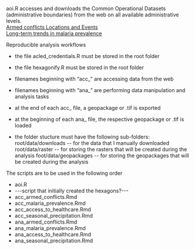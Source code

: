 aoi.R accesses and downloads the Common Operational Datasets (administrative boundaries) from the web on all available administrative levels.  
[Armed conflicts Locations and Events](https://menkli.github.io/malaria_risk/armed_conflicts.html)  
[Long-term trends in malaria prevalence](https://menkli.github.io/malaria_risk/malaria_prevalence.html)

Reproducible analysis workflows  

- the file acled_credentials.R must be stored in the root folder  
- the file hexagonify.R must be stored in the root folder  
- filenames beginning with “acc_” are accessing data from the web  
- filenames beginning with “ana_” are performing data manipulation and analysis tasks  
- at the end of each acc_ file, a geopackage or .tif is exported
- at the beginning of each ana_ file, the respective geopackage or .tif is loaded  

- the folder stucture must have the following sub-folders:
  root/data/downloads   -- for the data that I manually downloaded
  root/data/raster      -- for storing the rasters that will be created during the analysis
  foot/data/geopackages -- for storing the geopackages that will be created during the analysis
  
The scripts are to be used in the following order  
- aoi.R  
- ---script that initially created the hexagons?---
- acc_armed_conflicts.Rmd  
- acc_malaria_prevalence.Rmd  
- acc_access_to_healthcare.Rmd  
- acc_seasonal_precipitation.Rmd  
- ana_armed_conflicts.Rmd  
- ana_malaria_prevalence.Rmd  
- ana_access_to_healthcare.Rmd  
- ana_seasonal_precipitation.Rmd  
